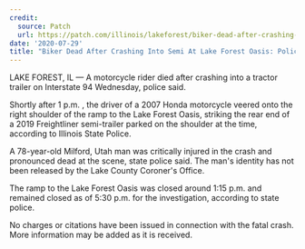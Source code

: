 ```yaml
---
credit:
  source: Patch
  url: https://patch.com/illinois/lakeforest/biker-dead-after-crashing-semi-lake-forest-oasis-police
date: '2020-07-29'
title: "Biker Dead After Crashing Into Semi At Lake Forest Oasis: Police"
---
```

LAKE FOREST, IL — A motorcycle rider died after crashing into a tractor trailer on Interstate 94 Wednesday, police said.

Shortly after 1 p.m. , the driver of a 2007 Honda motorcycle veered onto the right shoulder of the ramp to the Lake Forest Oasis, striking the rear end of a 2019 Freightliner semi-trailer parked on the shoulder at the time, according to Illinois State Police.

A 78-year-old Milford, Utah man was critically injured in the crash and pronounced dead at the scene, state police said. The man's identity has not been released by the Lake County Coroner's Office.

The ramp to the Lake Forest Oasis was closed around 1:15 p.m. and remained closed as of 5:30 p.m. for the investigation, according to state police.

No charges or citations have been issued in connection with the fatal crash. More information may be added as it is received.
